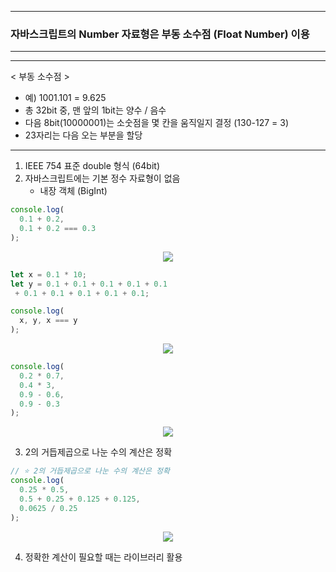 -----
### 자바스크립트의 Number 자료형은 부동 소수점 (Float Number) 이용
-----
-----
< 부동 소수점 >
 - 예) 1001.101 = 9.625
 - 총 32bit 중, 맨 앞의 1bit는 양수 / 음수
 - 다음 8bit(10000001)는 소숫점을 몇 칸을 움직일지 결정 (130-127 = 3)
 - 23자리는 다음 오는 부분을 할당
-----

1. IEEE 754 표준 double 형식 (64bit)
2. 자바스크립트에는 기본 정수 자료형이 없음
   - 내장 객체 (BigInt)

```js
console.log(
  0.1 + 0.2,
  0.1 + 0.2 === 0.3
);
```
<div align="center">
<img src="https://github.com/sooyounghan/Web/assets/34672301/5da4a1d5-670e-4050-94bb-f37863a341fd">
</div>

```js
let x = 0.1 * 10;
let y = 0.1 + 0.1 + 0.1 + 0.1 + 0.1
 + 0.1 + 0.1 + 0.1 + 0.1 + 0.1;

console.log(
  x, y, x === y
);
```
<div align="center">
<img src="https://github.com/sooyounghan/Web/assets/34672301/81ce275f-fbc5-4aef-89c2-40db3bea207f">
</div>

```js
console.log(
  0.2 * 0.7,
  0.4 * 3,
  0.9 - 0.6,
  0.9 - 0.3
);
```
<div align="center">
<img src="https://github.com/sooyounghan/Web/assets/34672301/cb3e0782-1094-4deb-be4c-e0b851082adb">
</div>


3. 2의 거듭제곱으로 나눈 수의 계산은 정확
```js
// ⭐️ 2의 거듭제곱으로 나눈 수의 계산은 정확
console.log(
  0.25 * 0.5,
  0.5 + 0.25 + 0.125 + 0.125,
  0.0625 / 0.25
);
```
<div align="center">
<img src="https://github.com/sooyounghan/Web/assets/34672301/eceaaf5a-8698-4a40-88f8-bf688a82efe8">
</div>


4. 정확한 계산이 필요할 때는 라이브러리 활용
   
